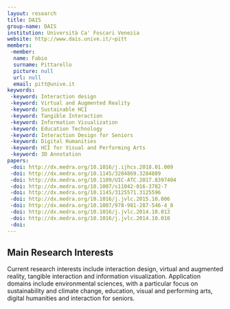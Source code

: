 ```yaml
---
layout: research
title: DAIS
group-name: DAIS
institution: Università Ca' Foscari Venezia
website: http://www.dais.unive.it/~pitt
members: 
 -member: 
  name: Fabio
  surname: Pittarello
  picture: null
  url: null
  email: pitt@unive.it
keywords: 
 -keyword: Interaction design
 -keyword: Virtual and Augmented Reality
 -keyword: Sustainable HCI
 -keyword: Tangible Interaction
 -keyword: Information Visualization
 -keyword: Education Technology
 -keyword: Interaction Design for Seniors
 -keyword: Digital Humanities
 -keyword: HCI for Visual and Performing Arts
 -keyword: 3D Annotation
papers: 
 -doi: http://dx.medra.org/10.1016/j.ijhcs.2018.01.009
 -doi: http://dx.medra.org/10.1145/3284869.3284889
 -doi: http://dx.medra.org/10.1109/UIC-ATC.2017.8397404
 -doi: http://dx.medra.org/10.1007/s11042-016-3782-7
 -doi: http://dx.medra.org/10.1145/3125571.3125596
 -doi: http://dx.medra.org/10.1016/j.jvlc.2015.10.006
 -doi: http://dx.medra.org/10.1007/978-981-287-546-4_8
 -doi: http://dx.medra.org/10.1016/j.jvlc.2014.10.013
 -doi: http://dx.medra.org/10.1016/j.jvlc.2014.10.010
 -doi: 
---
```



## Main Research Interests
Current research interests include interaction design, virtual and augmented reality, tangible interaction and information visualization.
Application domains include environmental sciences, with a particular focus on sustainability and climate change, education, visual and performing arts, digital humanities and interaction for seniors.